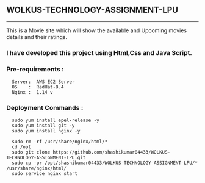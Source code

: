 ## WOLKUS-TECHNOLOGY-ASSIGNMENT-LPU
-------------------------------------
This is a Movie site which will show the available and Upcoming movies details and their ratings.
  
  ### I have developed this project using Html,Css and Java Script.
  
  ### Pre-requirements :


      Server:  AWS EC2 Server
      OS    :  RedHat-8.4
      Nginx :  1.14 v


  ### Deployment Commands : 

      sudo yum install epel-release -y
      sudo yum install git -y
      sudo yum install nginx -y

      sudo rm -rf /usr/share/nginx/html/*
      cd /opt
      sudo git clone https://github.com/shashikumar04433/WOLKUS-TECHNOLOGY-ASSIGNMENT-LPU.git
      sudo cp -pr /opt/shashikumar04433/WOLKUS-TECHNOLOGY-ASSIGNMENT-LPU/* /usr/share/nginx/html/
      sudo service nginx start
      
     
